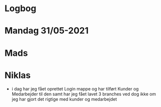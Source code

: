 ﻿# Logbog 

# Mandag 31/05-2021

# Mads

# Niklas
* i dag har jeg fået oprettet Login mappe og har tilført Kunder og Medarbejder til den samt har jeg fået lavet 3 branches
ved dog ikke om jeg har gjort det rigtige med kunder og medarbejdet 